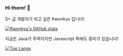 ### Hi there! 👋

S+ 급 개발자가 되고 싶은 Kwonkyu 입니다!

[![Kwonkyu's GitHub stats](https://github-readme-stats.vercel.app/api?username=kwonkyu&count_private=true&show_icons=true&)](https://github.com/anuraghazra/github-readme-stats)

지금은 Java가 주력이지만 Javascript 쪽에도 흥미가 있습니다!

[![Top Langs](https://github-readme-stats.vercel.app/api/top-langs/?username=kwonkyu)](https://github.com/anuraghazra/github-readme-stats)

<!--
**Kwonkyu/Kwonkyu** is a ✨ _special_ ✨ repository because its `README.md` (this file) appears on your GitHub profile.

Here are some ideas to get you started:

- 🔭 I’m currently working on ...
- 🌱 I’m currently learning ...
- 👯 I’m looking to collaborate on ...
- 🤔 I’m looking for help with ...
- 💬 Ask me about ...
- 📫 How to reach me: ...
- 😄 Pronouns: ...
- ⚡ Fun fact: ...
-->

